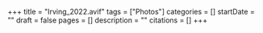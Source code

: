 +++
title = "Irving_2022.avif"
tags = ["Photos"]
categories = []
startDate = ""
draft = false
pages = []
description = ""
citations = []
+++
